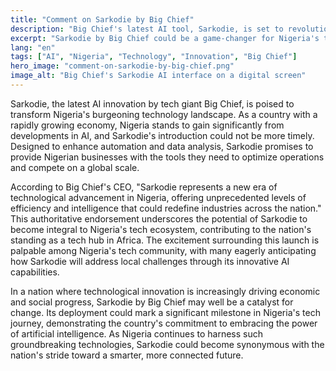 ```yaml
---
title: "Comment on Sarkodie by Big Chief"
description: "Big Chief's latest AI tool, Sarkodie, is set to revolutionize Nigeria's tech industry."
excerpt: "Sarkodie by Big Chief could be a game-changer for Nigeria's tech scene."
lang: "en"
tags: ["AI", "Nigeria", "Technology", "Innovation", "Big Chief"]
hero_image: "comment-on-sarkodie-by-big-chief.png"
image_alt: "Big Chief's Sarkodie AI interface on a digital screen"
---
```


Sarkodie, the latest AI innovation by tech giant Big Chief, is poised to transform Nigeria's burgeoning technology landscape. As a country with a rapidly growing economy, Nigeria stands to gain significantly from developments in AI, and Sarkodie's introduction could not be more timely. Designed to enhance automation and data analysis, Sarkodie promises to provide Nigerian businesses with the tools they need to optimize operations and compete on a global scale.

According to Big Chief's CEO, "Sarkodie represents a new era of technological advancement in Nigeria, offering unprecedented levels of efficiency and intelligence that could redefine industries across the nation." This authoritative endorsement underscores the potential of Sarkodie to become integral to Nigeria's tech ecosystem, contributing to the nation's standing as a tech hub in Africa. The excitement surrounding this launch is palpable among Nigeria's tech community, with many eagerly anticipating how Sarkodie will address local challenges through its innovative AI capabilities.

In a nation where technological innovation is increasingly driving economic and social progress, Sarkodie by Big Chief may well be a catalyst for change. Its deployment could mark a significant milestone in Nigeria's tech journey, demonstrating the country's commitment to embracing the power of artificial intelligence. As Nigeria continues to harness such groundbreaking technologies, Sarkodie could become synonymous with the nation's stride toward a smarter, more connected future.